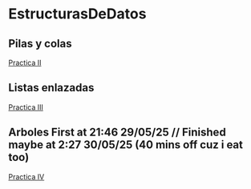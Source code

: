 # EstructurasDeDatos

## Pilas y colas

[Practica II](https://docs.google.com/document/d/1BrddJrWobWnu3vTMN2YjcNIsVcC2gcU3t0oh5taDzSY/edit?tab=t.0)

## Listas enlazadas

[Practica III](https://docs.google.com/document/d/1DeZr-VBORVgZLYPK5mUpipVx10OtikfowIlbaC2p8o4/edit?tab=t.0#heading=h.8rbmukjdps5b)


## Arboles First at 21:46 29/05/25 // Finished maybe at 2:27 30/05/25 (40 mins off cuz i eat too)

[Practica IV](https://docs.google.com/document/d/1NwBA4At8NQVJhuaLYHZ5x5lRj3BXzLYp80emxZSYIMM/edit?tab=t.0#heading=h.tb1h2k6nl4m9)